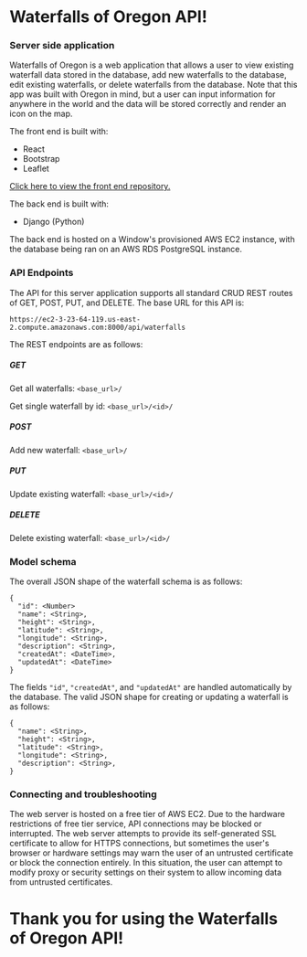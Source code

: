 # Waterfalls of Oregon API!
### Server side application

Waterfalls of Oregon is a web application that allows a user to view existing waterfall data stored in the database, add new waterfalls to the database, edit existing waterfalls, or delete waterfalls from the database. Note that this app was built with Oregon in mind, but a user can input information for anywhere in the world and the data will be stored correctly and render an icon on the map.

The front end is built with:
- React
- Bootstrap
- Leaflet

[Click here to view the front end repository.](https://github.com/drmeloy/waterfalls-fe)

The back end is built with:
- Django (Python)

The back end is hosted on a Window's provisioned AWS EC2 instance, with the database being ran on an AWS RDS PostgreSQL instance.

### API Endpoints
The API for this server application supports all standard CRUD REST routes of GET, POST, PUT, and DELETE. The base URL for this API is:

`https://ec2-3-23-64-119.us-east-2.compute.amazonaws.com:8000/api/waterfalls`

The REST endpoints are as follows:

##### GET
Get all waterfalls: `<base_url>/`

Get single waterfall by id: `<base_url>/<id>/`

##### POST
Add new waterfall: `<base_url>/`

##### PUT
Update existing waterfall: `<base_url>/<id>/`

##### DELETE
Delete existing waterfall: `<base_url>/<id>/`

### Model schema
The overall JSON shape of the waterfall schema is as follows:
```
{
  "id": <Number>
  "name": <String>,
  "height": <String>,
  "latitude": <String>,
  "longitude": <String>,
  "description": <String>,
  "createdAt": <DateTime>,
  "updatedAt": <DateTime>
}
```
The fields `"id"`, `"createdAt"`, and `"updatedAt"` are handled automatically by the database. The valid JSON shape for creating or updating a waterfall is as follows:
```
{
  "name": <String>,
  "height": <String>,
  "latitude": <String>,
  "longitude": <String>,
  "description": <String>,
}
```

### Connecting and troubleshooting
The web server is hosted on a free tier of AWS EC2. Due to the hardware restrictions of free tier service, API connections may be blocked or interrupted. The web server attempts to provide its self-generated SSL certificate to allow for HTTPS connections, but sometimes the user's browser or hardware settings may warn the user of an untrusted certificate or block the connection entirely. In this situation, the user can attempt to modify proxy or security settings on their system to allow incoming data from untrusted certificates.

# Thank you for using the Waterfalls of Oregon API!